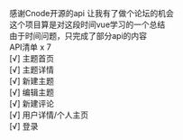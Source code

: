 感谢Cnode开源的api 让我有了做个论坛的机会  
这个项目算是对这段时间vue学习的一个总结  
由于时间问题，只完成了部分api的内容  
API清单 x 7    
[√] 主题首页  
[√] 主题详情  
[√] 新建主题  
[√] 编辑主题  
[√] 新建评论  
[√] 用户详情/个人主页  
[√] 登录  
